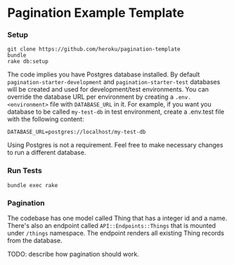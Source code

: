# Pagination Example Template

### Setup

```
git clone https://github.com/heroku/pagination-template
bundle
rake db:setup
```

The code implies you have Postgres database installed. By default
`pagination-starter-development` and `pagination-starter-test` databases will
be created and used for development/test environments. You can override the
database URL per environment by creating a `.env.<environment>` file with
`DATABASE_URL` in it. For example, if you want you database to be called
`my-test-db` in test environment, create a .env.test file with the following
content:

```
DATABASE_URL=postgres://localhost/my-test-db
```

Using Postgres is not a requirement. Feel free to make necessary changes to run
a different database.

### Run Tests

```
bundle exec rake
```

### Pagination

The codebase has one model called Thing that has a integer id and a name.
There's also an endpoint called `API::Endpoints::Things` that is mounted under
`/things` namespace. The endpoint renders all existing Thing records from the
database.

TODO: describe how pagination should work.
